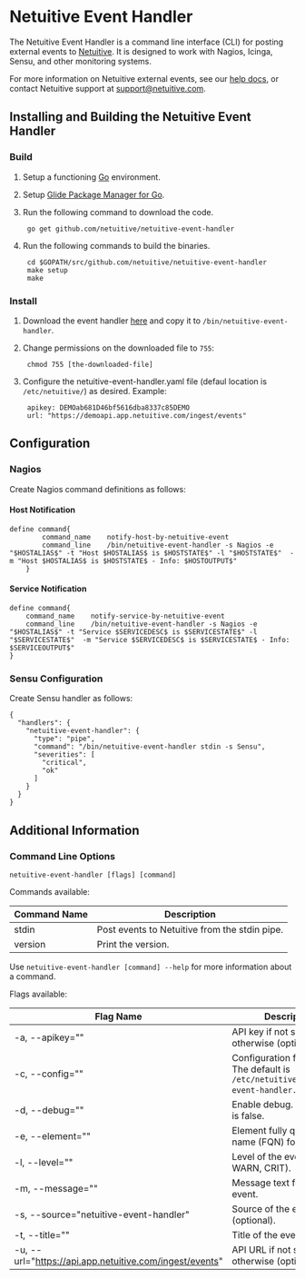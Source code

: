 Netuitive Event Handler
=======================

The Netuitive Event Handler is a command line interface (CLI) for posting external events to [Netuitive](https://www.netuitive.com). It is designed to work with Nagios, Icinga, Sensu, and other monitoring systems.

For more information on Netuitive external events, see our [help docs](https://help.netuitive.com/Content/Events/external_events_intro.htm), or contact Netuitive support at [support@netuitive.com](mailto:support@netuitive.com).

Installing and Building the Netuitive Event Handler
---------------------------------------------------

### Build

1. Setup a functioning [Go](https://golang.org) environment.
1. Setup [Glide Package Manager for Go](https://glide.sh/).
1. Run the following command to download the code.

        go get github.com/netuitive/netuitive-event-handler

1. Run the following commands to build the binaries.

        cd $GOPATH/src/github.com/netuitive/netuitive-event-handler
        make setup
        make

### Install

1. Download the event handler [here](http://repos.app.netuitive.com/cli-agent/index.html) and copy it to `/bin/netuitive-event-handler`.
1. Change permissions on the downloaded file to `755`:

        chmod 755 [the-downloaded-file]

1. Configure the netuitive-event-handler.yaml file (defaul location is `/etc/netuitive/`) as desired. Example:

        apikey: DEMOab681D46bf5616dba8337c85DEMO
        url: "https://demoapi.app.netuitive.com/ingest/events"

Configuration
--------------

### Nagios

Create Nagios command definitions as follows:

#### Host Notification

    define command{
            command_name    notify-host-by-netuitive-event
            command_line    /bin/netuitive-event-handler -s Nagios -e "$HOSTALIAS$" -t "Host $HOSTALIAS$ is $HOSTSTATE$" -l "$HOSTSTATE$"  -m "Host $HOSTALIAS$ is $HOSTSTATE$ - Info: $HOSTOUTPUT$"
        }

#### Service Notification

    define command{
        command_name    notify-service-by-netuitive-event
        command_line    /bin/netuitive-event-handler -s Nagios -e "$HOSTALIAS$" -t "Service $SERVICEDESC$ is $SERVICESTATE$" -l "$SERVICESTATE$"  -m "Service $SERVICEDESC$ is $SERVICESTATE$ - Info: $SERVICEOUTPUT$"
    }

### Sensu Configuration

Create Sensu handler as follows:

    {
      "handlers": {
        "netuitive-event-handler": {
          "type": "pipe",
          "command": "/bin/netuitive-event-handler stdin -s Sensu",
          "severities": [
            "critical",
            "ok"
          ]
        }
      }
    }

Additional Information
-----------------------

### Command Line Options

`netuitive-event-handler [flags] [command]`

Commands available:

| Command Name | Description |
|--------------|-------------|
| stdin | Post events to Netuitive from the stdin pipe. |
| version | Print the version. |

Use `netuitive-event-handler [command] --help` for more information about a command.

Flags available:

| Flag Name | Description | Global? |
|-----------|-------------|---------|
| -a, --apikey="" | API key if not specified otherwise (optional). | Y |
| -c, --config="" | Configuration file location. The default is `/etc/netuitive/netuitive-event-handler.yaml`. | Y |
| -d, --debug="" | Enable debug. The default is false. | Y |
| -e, --element="" | Element fully qualified name (FQN) for the event. | N |
| -l, --level="" | Level of the event (INFO, WARN, CRIT). | N |
| -m, --message="" | Message text for the event. | N |
| -s, --source="netuitive-event-handler" | Source of the event (optional). | Y |
| -t, --title="" | Title of the event. | N |
| -u, --url="https://api.app.netuitive.com/ingest/events" | API URL if not specified otherwise (optional). | Y |
